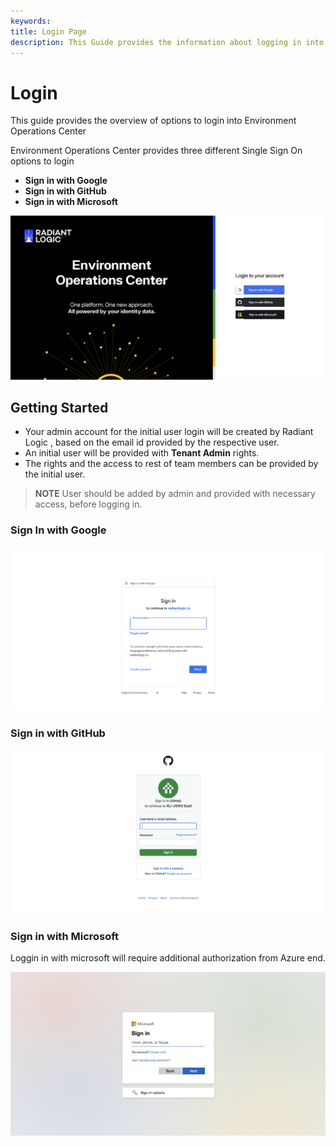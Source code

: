 ```yaml
---
keywords:
title: Login Page
description: This Guide provides the information about logging in into Environment Operations Center
---
```


# Login

This guide provides the overview of options to login into Environment Operations Center

Environment Operations Center provides three different Single Sign On options to login

- **Sign in with Google**
- **Sign in with GitHub**
- **Sign in with Microsoft**

![image description](images/login-page.png)

## Getting Started

- Your admin account for the initial user login will be created by Radiant Logic , based on the email id provided by the respective user.
- An initial user will be provided with **Tenant Admin** rights.
- The rights and the access to rest of team members can be provided by the initial user.


> **NOTE** User should be added by admin and provided with necessary access, before logging in.

### Sign In with Google

![image description](images/google-signin.png)




### Sign in with GitHub

![image description](images/github-signin.png)



### Sign in with Microsoft

Loggin in with microsoft will require additional authorization from Azure end.

![image description](images/microsoft-signin.png)
